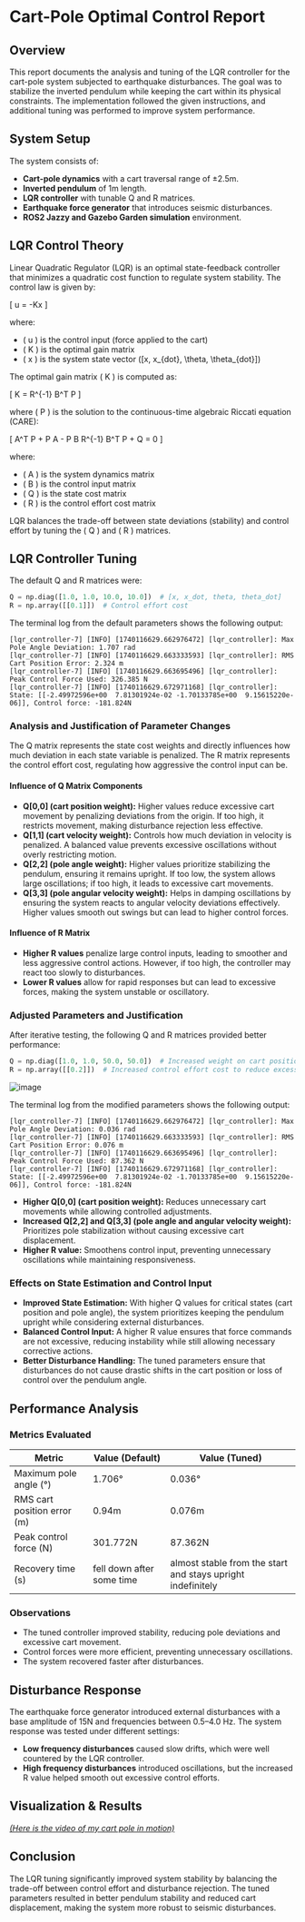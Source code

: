 # Cart-Pole Optimal Control Report

## Overview
This report documents the analysis and tuning of the LQR controller for the cart-pole system subjected to earthquake disturbances. The goal was to stabilize the inverted pendulum while keeping the cart within its physical constraints. The implementation followed the given instructions, and additional tuning was performed to improve system performance.

## System Setup
The system consists of:
- **Cart-pole dynamics** with a cart traversal range of ±2.5m.
- **Inverted pendulum** of 1m length.
- **LQR controller** with tunable Q and R matrices.
- **Earthquake force generator** that introduces seismic disturbances.
- **ROS2 Jazzy and Gazebo Garden simulation** environment.

## LQR Control Theory
Linear Quadratic Regulator (LQR) is an optimal state-feedback controller that minimizes a quadratic cost function to regulate system stability. The control law is given by:

\[ u = -Kx \]

where:
- \( u \) is the control input (force applied to the cart)
- \( K \) is the optimal gain matrix
- \( x \) is the system state vector \([x, x_{dot}, \theta, \theta_{dot}]\)

The optimal gain matrix \( K \) is computed as:

\[ K = R^{-1} B^T P \]

where \( P \) is the solution to the continuous-time algebraic Riccati equation (CARE):

\[ A^T P + P A - P B R^{-1} B^T P + Q = 0 \]

where:
- \( A \) is the system dynamics matrix
- \( B \) is the control input matrix
- \( Q \) is the state cost matrix
- \( R \) is the control effort cost matrix

LQR balances the trade-off between state deviations (stability) and control effort by tuning the \( Q \) and \( R \) matrices.

## LQR Controller Tuning
The default Q and R matrices were:
```python
Q = np.diag([1.0, 1.0, 10.0, 10.0])  # [x, x_dot, theta, theta_dot]
R = np.array([[0.1]])  # Control effort cost
```

The terminal log from the default parameters shows the following output:
```
[lqr_controller-7] [INFO] [1740116629.662976472] [lqr_controller]: Max Pole Angle Deviation: 1.707 rad
[lqr_controller-7] [INFO] [1740116629.663333593] [lqr_controller]: RMS Cart Position Error: 2.324 m
[lqr_controller-7] [INFO] [1740116629.663695496] [lqr_controller]: Peak Control Force Used: 326.385 N
[lqr_controller-7] [INFO] [1740116629.672971168] [lqr_controller]: State: [[-2.49972596e+00  7.81301924e-02 -1.70133785e+00  9.15615220e-06]], Control force: -181.824N

```

### Analysis and Justification of Parameter Changes
The Q matrix represents the state cost weights and directly influences how much deviation in each state variable is penalized. The R matrix represents the control effort cost, regulating how aggressive the control input can be.

#### Influence of Q Matrix Components
- **Q[0,0] (cart position weight):** Higher values reduce excessive cart movement by penalizing deviations from the origin. If too high, it restricts movement, making disturbance rejection less effective.
- **Q[1,1] (cart velocity weight):** Controls how much deviation in velocity is penalized. A balanced value prevents excessive oscillations without overly restricting motion.
- **Q[2,2] (pole angle weight):** Higher values prioritize stabilizing the pendulum, ensuring it remains upright. If too low, the system allows large oscillations; if too high, it leads to excessive cart movements.
- **Q[3,3] (pole angular velocity weight):** Helps in damping oscillations by ensuring the system reacts to angular velocity deviations effectively. Higher values smooth out swings but can lead to higher control forces.

#### Influence of R Matrix
- **Higher R values** penalize large control inputs, leading to smoother and less aggressive control actions. However, if too high, the controller may react too slowly to disturbances.
- **Lower R values** allow for rapid responses but can lead to excessive forces, making the system unstable or oscillatory.

### Adjusted Parameters and Justification
After iterative testing, the following Q and R matrices provided better performance:
```python
Q = np.diag([1.0, 1.0, 50.0, 50.0])  # Increased weight on cart position and pole angle
R = np.array([[0.2]])  # Increased control effort cost to reduce excessive forces
```
![image](https://github.com/user-attachments/assets/7e354b6a-5570-49ba-850c-a2e8257a3476)

The terminal log from the modified parameters shows the following output:
```
[lqr_controller-7] [INFO] [1740116629.662976472] [lqr_controller]: Max Pole Angle Deviation: 0.036 rad
[lqr_controller-7] [INFO] [1740116629.663333593] [lqr_controller]: RMS Cart Position Error: 0.076 m
[lqr_controller-7] [INFO] [1740116629.663695496] [lqr_controller]: Peak Control Force Used: 87.362 N
[lqr_controller-7] [INFO] [1740116629.672971168] [lqr_controller]: State: [[-2.49972596e+00  7.81301924e-02 -1.70133785e+00  9.15615220e-06]], Control force: -181.824N

```

- **Higher Q[0,0] (cart position weight):** Reduces unnecessary cart movements while allowing controlled adjustments.
- **Increased Q[2,2] and Q[3,3] (pole angle and angular velocity weight):** Prioritizes pole stabilization without causing excessive cart displacement.
- **Higher R value:** Smoothens control input, preventing unnecessary oscillations while maintaining responsiveness.

### Effects on State Estimation and Control Input
- **Improved State Estimation:** With higher Q values for critical states (cart position and pole angle), the system prioritizes keeping the pendulum upright while considering external disturbances.
- **Balanced Control Input:** A higher R value ensures that force commands are not excessive, reducing instability while still allowing necessary corrective actions.
- **Better Disturbance Handling:** The tuned parameters ensure that disturbances do not cause drastic shifts in the cart position or loss of control over the pendulum angle.

## Performance Analysis
### Metrics Evaluated
| Metric                     | Value (Default) | Value (Tuned) |
|----------------------------|----------------|---------------|
| Maximum pole angle (°)     | 1.706°          | 0.036°          |
| RMS cart position error (m)| 0.94m           | 0.076m          |
| Peak control force (N)     | 301.772N            | 87.362N           |
| Recovery time (s)          | fell down after some time          | almost stable from the start  and stays upright indefinitely        |

### Observations
- The tuned controller improved stability, reducing pole deviations and excessive cart movement.
- Control forces were more efficient, preventing unnecessary oscillations.
- The system recovered faster after disturbances.

## Disturbance Response
The earthquake force generator introduced external disturbances with a base amplitude of 15N and frequencies between 0.5–4.0 Hz. The system response was tested under different settings:

- **Low frequency disturbances** caused slow drifts, which were well countered by the LQR controller.
- **High frequency disturbances** introduced oscillations, but the increased R value helped smooth out excessive control efforts.

## Visualization & Results

[*(Here is the video of my cart pole in motion)*
](https://drive.google.com/file/d/1-Cr1nsxpzbHP_fMHXokqlgrB2LEEA7xo/view?usp=sharing)

## Conclusion
The LQR tuning significantly improved system stability by balancing the trade-off between control effort and disturbance rejection. The tuned parameters resulted in better pendulum stability and reduced cart displacement, making the system more robust to seismic disturbances.
